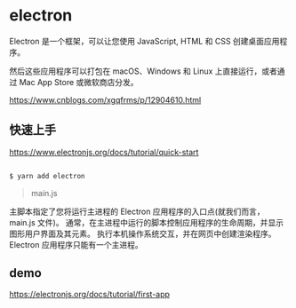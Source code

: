 # electron

Electron 是一个框架，可以让您使用 JavaScript, HTML 和 CSS 创建桌面应用程序。

然后这些应用程序可以打包在 macOS、Windows 和 Linux 上直接运行，或者通过 Mac App Store 或微软商店分发。

https://www.cnblogs.com/xgqfrms/p/12904610.html

## 快速上手

https://www.electronjs.org/docs/tutorial/quick-start

```sh

$ yarn add electron

```

> main.js

主脚本指定了您将运行主进程的 Electron 应用程序的入口点(就我们而言， main.js 文件)。
通常，在主进程中运行的脚本控制应用程序的生命周期，并显示图形用户界面及其元素。
执行本机操作系统交互，并在网页中创建渲染程序。
Electron 应用程序只能有一个主进程。


## demo

https://electronjs.org/docs/tutorial/first-app

